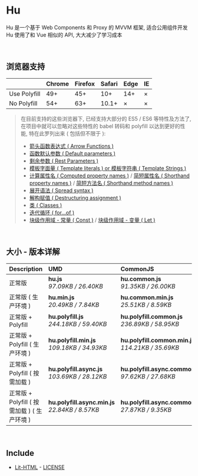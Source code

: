 # Hu
Hu 是一个基于 Web Components 和 Proxy 的 MVVM 框架, 适合公用组件开发<br>
Hu 使用了和 Vue 相似的 API, 大大减少了学习成本

<br>

## 浏览器支持

|              | Chrome | Firefox | Safari | Edge | IE |
| :-           | :-     | :-      | :-     | :-   | :- |
| Use Polyfill | 49+    | 45+     | 10+    | 14+  | ×  |
| No Polyfill  | 54+    | 63+     | 10.1+  | ×    | ×  |

> 在目前支持的这些浏览器下, 已经支持大部分的 ES5 / ES6 等特性及方法了,<br>
> 在项目中就可以忽略对这些特性的 babel 转码和 polyfill 以达到更好的性能, 特在此罗列出来 ( 包括但不限于 ): <br>
  > - [箭头函数表达式 ( Arrow Functions )](https://developer.mozilla.org/zh-CN/docs/Web/JavaScript/Reference/Functions/Arrow_functions)
  > - [函数默认参数 ( Default parameters )](https://developer.mozilla.org/zh-CN/docs/Web/JavaScript/Reference/Functions/Default_parameters)
  > - [剩余参数 ( Rest Parameters )](https://developer.mozilla.org/zh-CN/docs/Web/JavaScript/Reference/Functions/Rest_parameters)
  > - [模板字面量 ( Template literals ) or 模板字符串 ( Template Strings )](https://developer.mozilla.org/zh-CN/docs/Web/JavaScript/Reference/template_strings)
  > - [计算属性名 ( Computed property names )](https://developer.mozilla.org/zh-CN/docs/Web/JavaScript/Reference/Operators/Object_initializer#计算属性名) / [简短属性名 ( Shorthand property names )](https://developer.mozilla.org/zh-CN/docs/Web/JavaScript/Reference/Operators/Object_initializer#属性定义) / [简短方法名 ( Shorthand method names )](https://developer.mozilla.org/zh-CN/docs/Web/JavaScript/Reference/Operators/Object_initializer#方法定义)
  > - [展开语法 ( Spread syntax )](https://developer.mozilla.org/zh-CN/docs/Web/JavaScript/Reference/Operators/Spread_syntax)
  > - [解构赋值 ( Destructuring assignment )](https://developer.mozilla.org/zh-CN/docs/Web/JavaScript/Reference/Operators/Destructuring_assignment)
  > - [类 ( Classes )](https://developer.mozilla.org/zh-CN/docs/Web/JavaScript/Reference/Classes)
  > - [迭代循环 ( for...of )](https://developer.mozilla.org/zh-CN/docs/Web/JavaScript/Reference/Statements/for...of)
  > - [块级作用域 - 常量 ( Const )](https://developer.mozilla.org/zh-CN/docs/Web/JavaScript/Reference/Statements/const) / [块级作用域 - 变量 ( Let )](https://developer.mozilla.org/zh-CN/docs/Web/JavaScript/Reference/Statements/let)

<br>

## 大小 - 版本详解
| Description | UMD | CommonJS | ES Module |
| :- | :- | :- | :- |
| 正常版 | **hu.js**<br>*97.09KB / 26.40KB* | **hu.common.js**<br>*91.35KB / 26.00KB* | **hu.esm.js**<br>*91.33KB / 25.98KB* |
| 正常版 ( 生产环境 ) | **hu.min.js**<br>*20.49KB / 7.84KB* | **hu.common.min.js**<br>*25.51KB / 8.59KB* | **hu.esm.min.js**<br>*20.32KB / 7.77KB* |
| 正常版 + Polyfill | **hu.polyfill.js**<br>*244.18KB / 59.40KB* | **hu.polyfill.common.js**<br>*236.89KB / 58.95KB* | **hu.polyfill.esm.js**<br>*236.87KB / 58.94KB* |
| 正常版 + Polyfill ( 生产环境 ) | **hu.polyfill.min.js**<br>*109.18KB / 34.93KB* | **hu.polyfill.common.min.js**<br>*114.21KB / 35.69KB* | **hu.polyfill.esm.min.js**<br>*109.01KB / 34.87KB* |
| 正常版 + Polyfill ( 按需加载 ) | **hu.polyfill.async.js**<br>*103.69KB / 28.12KB* | **hu.polyfill.async.common.js**<br>*97.62KB / 27.68KB* | **hu.polyfill.async.esm.js**<br>*97.60KB / 27.67KB* |
| 正常版 + Polyfill ( 按需加载 ) ( 生产环境 ) | **hu.polyfill.async.min.js**<br>*22.84KB / 8.57KB* | **hu.polyfill.async.common.min.js**<br>*27.87KB / 9.35KB* | **hu.polyfill.async.esm.min.js**<br>*22.67KB / 8.50KB* |

<br>

## Include
  - [Lit-HTML](https://github.com/Polymer/lit-html) \- [LICENSE](https://github.com/Polymer/lit-html/blob/master/LICENSE)